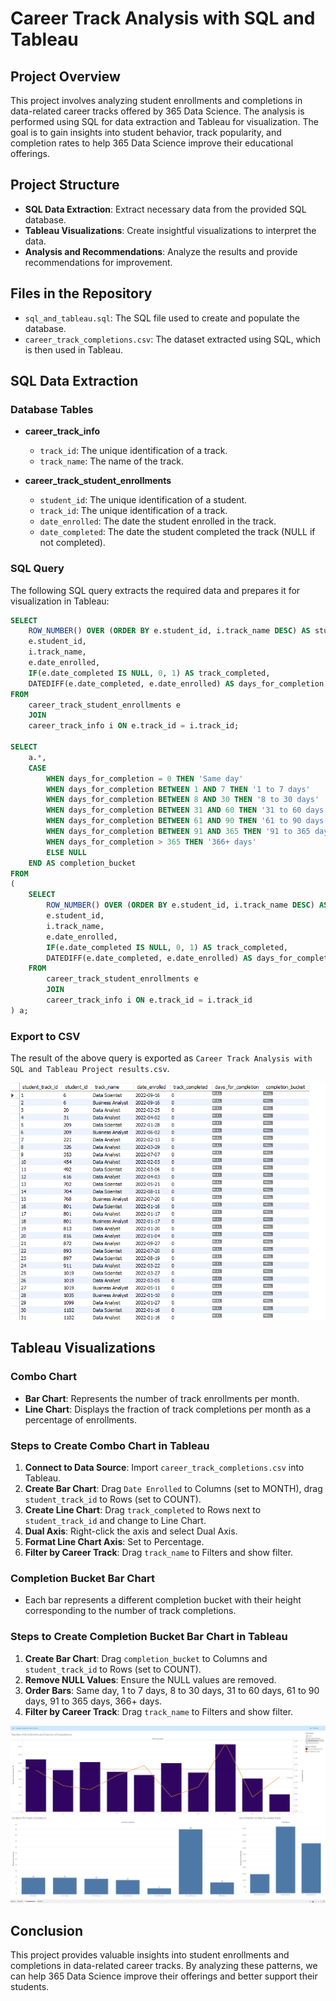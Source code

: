 # Career Track Analysis with SQL and Tableau

## Project Overview

This project involves analyzing student enrollments and completions in data-related career tracks offered by 365 Data Science. The analysis is performed using SQL for data extraction and Tableau for visualization. The goal is to gain insights into student behavior, track popularity, and completion rates to help 365 Data Science improve their educational offerings.

## Project Structure

- **SQL Data Extraction**: Extract necessary data from the provided SQL database.
- **Tableau Visualizations**: Create insightful visualizations to interpret the data.
- **Analysis and Recommendations**: Analyze the results and provide recommendations for improvement.

## Files in the Repository

- `sql_and_tableau.sql`: The SQL file used to create and populate the database.
- `career_track_completions.csv`: The dataset extracted using SQL, which is then used in Tableau.

## SQL Data Extraction

### Database Tables

- **career_track_info**
  - `track_id`: The unique identification of a track.
  - `track_name`: The name of the track.

- **career_track_student_enrollments**
  - `student_id`: The unique identification of a student.
  - `track_id`: The unique identification of a track.
  - `date_enrolled`: The date the student enrolled in the track.
  - `date_completed`: The date the student completed the track (NULL if not completed).

### SQL Query

The following SQL query extracts the required data and prepares it for visualization in Tableau:

```sql
SELECT 
    ROW_NUMBER() OVER (ORDER BY e.student_id, i.track_name DESC) AS student_track_id,
    e.student_id,
    i.track_name,
    e.date_enrolled,
    IF(e.date_completed IS NULL, 0, 1) AS track_completed,
    DATEDIFF(e.date_completed, e.date_enrolled) AS days_for_completion
FROM
    career_track_student_enrollments e
    JOIN
    career_track_info i ON e.track_id = i.track_id;

SELECT 
    a.*,
    CASE
        WHEN days_for_completion = 0 THEN 'Same day'
        WHEN days_for_completion BETWEEN 1 AND 7 THEN '1 to 7 days'
        WHEN days_for_completion BETWEEN 8 AND 30 THEN '8 to 30 days'
        WHEN days_for_completion BETWEEN 31 AND 60 THEN '31 to 60 days'
        WHEN days_for_completion BETWEEN 61 AND 90 THEN '61 to 90 days'
        WHEN days_for_completion BETWEEN 91 AND 365 THEN '91 to 365 days'
        WHEN days_for_completion > 365 THEN '366+ days'
        ELSE NULL
    END AS completion_bucket
FROM
(
    SELECT 
        ROW_NUMBER() OVER (ORDER BY e.student_id, i.track_name DESC) AS student_track_id,
        e.student_id,
        i.track_name,
        e.date_enrolled,
        IF(e.date_completed IS NULL, 0, 1) AS track_completed,
        DATEDIFF(e.date_completed, e.date_enrolled) AS days_for_completion
    FROM
        career_track_student_enrollments e
        JOIN
        career_track_info i ON e.track_id = i.track_id
) a;
```

### Export to CSV

The result of the above query is exported as `Career Track Analysis with SQL and Tableau Project results.csv`.

![image alt](https://github.com/allenissuperme/Career-Track-Analysis-with-SQL-and-Tableau/blob/main/SQL%20results.png?raw=true)

## Tableau Visualizations

### Combo Chart

- **Bar Chart**: Represents the number of track enrollments per month.
- **Line Chart**: Displays the fraction of track completions per month as a percentage of enrollments.

### Steps to Create Combo Chart in Tableau

1. **Connect to Data Source**: Import `career_track_completions.csv` into Tableau.
2. **Create Bar Chart**: Drag `Date Enrolled` to Columns (set to MONTH), drag `student_track_id` to Rows (set to COUNT).
3. **Create Line Chart**: Drag `track_completed` to Rows next to `student_track_id` and change to Line Chart.
4. **Dual Axis**: Right-click the axis and select Dual Axis.
5. **Format Line Chart Axis**: Set to Percentage.
6. **Filter by Career Track**: Drag `track_name` to Filters and show filter.

### Completion Bucket Bar Chart

- Each bar represents a different completion bucket with their height corresponding to the number of track completions.

### Steps to Create Completion Bucket Bar Chart in Tableau

1. **Create Bar Chart**: Drag `completion_bucket` to Columns and `student_track_id` to Rows (set to COUNT).
2. **Remove NULL Values**: Ensure the NULL values are removed.
3. **Order Bars**: Same day, 1 to 7 days, 8 to 30 days, 31 to 60 days, 61 to 90 days, 91 to 365 days, 366+ days.
4. **Filter by Career Track**: Drag `track_name` to Filters and show filter.


![image alt](https://github.com/allenissuperme/Career-Track-Analysis-with-SQL-and-Tableau/blob/main/Tableau%20results.png?raw=true)


## Conclusion

This project provides valuable insights into student enrollments and completions in data-related career tracks. By analyzing these patterns, we can help 365 Data Science improve their offerings and better support their students.

